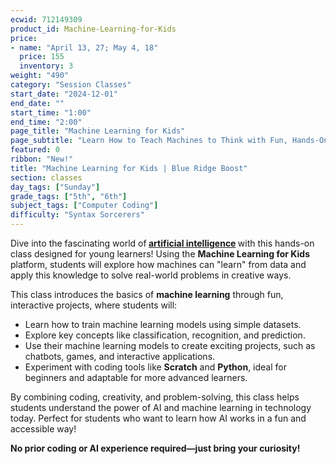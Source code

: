 ```yaml
---
ecwid: 712149309
product_id: Machine-Learning-for-Kids
price:
- name: "April 13, 27; May 4, 18"
  price: 155
  inventory: 3
weight: "490"
category: "Session Classes"
start_date: "2024-12-01"
end_date: ""
start_time: "1:00"
end_time: "2:00"
page_title: "Machine Learning for Kids"
page_subtitle: "Learn How to Teach Machines to Think with Fun, Hands-On Projects!"
featured: 0
ribbon: "New!"
title: "Machine Learning for Kids | Blue Ridge Boost"
section: classes
day_tags: ["Sunday"]
grade_tags: ["5th", "6th"]
subject_tags: ["Computer Coding"]
difficulty: "Syntax Sorcerers"
---
```

<p>Dive into the fascinating world of<strong> <u>artificial intelligence</u> </strong>with this hands-on class designed for young learners! Using the <strong>Machine Learning for Kids</strong> platform, students will explore how machines can "learn" from data and apply this knowledge to solve real-world problems in creative ways.</p><p>This class introduces the basics of <strong>machine learning</strong> through fun, interactive projects, where students will:</p> <ul> <li>Learn how to train machine learning models using simple datasets.</li> <li>Explore key concepts like classification, recognition, and prediction.</li> <li>Use their machine learning models to create exciting projects, such as chatbots, games, and interactive applications.</li> <li>Experiment with coding tools like <strong>Scratch</strong> and <strong>Python</strong>, ideal for beginners and adaptable for more advanced learners.</li> </ul> <p>By combining coding, creativity, and problem-solving, this class helps students understand the power of AI and machine learning in technology today. Perfect for students who want to learn how AI works in a fun and accessible way!</p><p><strong>No prior coding or AI experience required—just bring your curiosity!</strong></p>
